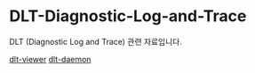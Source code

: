 # DLT-Diagnostic-Log-and-Trace
DLT (Diagnostic Log and Trace) 관련 자료입니다.

[dlt-viewer](https://github.com/COVESA/dlt-viewer)
[dlt-daemon](https://github.com/Soonbum/dlt-daemon)
